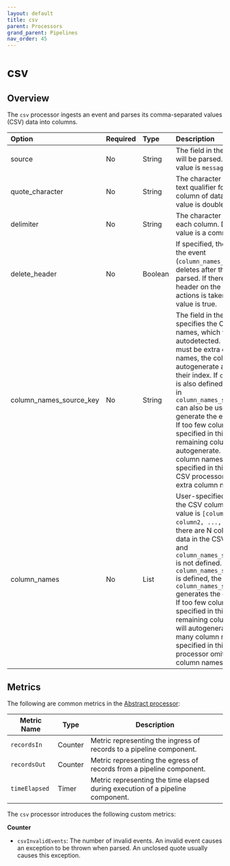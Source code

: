 ```yaml
---
layout: default
title: csv
parent: Processors
grand_parent: Pipelines
nav_order: 45
---
```


# csv

## Overview

The `csv` processor ingests an event and parses its comma-separated values (CSV) data into columns.

Option | Required | Type | Description
:--- | :--- | :--- | :---
source | No | String | The field in the event that will be parsed. Default value is `message`.
quote_character | No | String | The character used as a text qualifier for a single column of data. Default value is double quote `"`.
delimiter | No | String | The character separating each column. Default value is a comma `,`.
delete_header | No | Boolean | If specified, the header on the event (`column_names_source_key`) deletes after the event is parsed. If there’s no header on the event, no actions is taken. Default value is true.
column_names_source_key | No | String | The field in the event that specifies the CSV column names, which will be autodetected. If there must be extra column names, the column names autogenerate according to their index. If `column_names` is also defined, the header in `column_names_source_key` can also be used to generate the event fields. If too few columns are specified in this field, the remaining column names autogenerate. If too many column names are specified in this field, the CSV processor omits the extra column names.
column_names | No | List | User-specified names for the CSV columns. Default value is `[column1, column2, ..., columnN]` if there are N columns of data in the CSV record and `column_names_source_key` is not defined. If `column_names_source_key` is defined, the header in `column_names_source_key` generates the event fields. If too few columns are specified in this field, the remaining column names will autogenerate. If too many column names are specified in this field, CSV processor omits the extra column names.

<!---## Configuration

Content will be added to this section.--->

## Metrics

The following are common metrics in the [Abstract processor](https://github.com/opensearch-project/data-prepper/blob/main/data-prepper-api/src/main/java/org/opensearch/dataprepper/model/processor/AbstractProcessor.java):

| Metric Name | Type | Description |
| ------------- | ---- | -----------|
| `recordsIn` | Counter | Metric representing the ingress of records to a pipeline component. |
| `recordsOut` | Counter | Metric representing the egress of records from a pipeline component. |
| `timeElapsed` | Timer | Metric representing the time elapsed during execution of a pipeline component. |

The `csv` processor introduces the following custom metrics:

**Counter**

* `csvInvalidEvents`: The number of invalid events. An invalid event causes an exception to be thrown when parsed. An unclosed quote usually causes this exception. 

<!--- Editorial: "...exception to be thrown" - is this something we should rework for clarity, or can we keep it as-is?--->